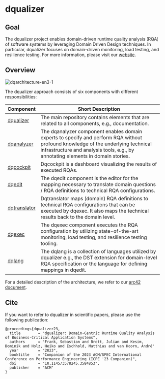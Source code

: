 # dqualizer

## Goal
The dqualizer project enables domain-driven runtime quality analysis (RQA) of software systems by leveraging Domain Driven Design techniques. In particular, dqualizer focuses on domain-driven monitoring, load testing, and resilience testing.
For more information, please visit our [website](https://dqualizer.github.io/).

## Overview

![dqarchitecture-en3-1](https://user-images.githubusercontent.com/18191871/224370639-2b793379-6727-465a-bbd6-fd46a9326c11.png)

The dqualizer approach consists of six components with different responsibilities: 

| **Component** | **Short Description** |
|---------------|-----------------------|
| [dqualizer](https://github.com/dqualizer/dqualizer)   | The main repository contains elements that are related to all components, e.g., documentation.  |
| [dqanalyzer](https://github.com/dqualizer/dqanalyzer)   | The dqanalyzer component enables domain experts to specify and perform RQA without profound knowledge of the underlying technical infrastructure and analysis tools, e.g., by annotating elements in domain stories.  |
| [dqcockpit](https://github.com/dqualizer/dqcockpit)   |  Dqcockpit is a dashboard visualizing the results of executed RQAs. |
| [dqedit](https://github.com/dqualizer/dqedit)   | The dqedit component is the editor for the mapping necessary to translate domain questions / RQA definitions to technical RQA configurations. |
| [dqtranslator](https://github.com/dqualizer/dqtranslator)   | Dqtranslator maps (domain) RQA definitions to technical RQA configurations that can be executed by dqexec. It also maps the technical results back to the domain level. |
| [dqexec](https://github.com/dqualizer/dqexec)   |  The dqexec component executes the RQA configuration by utilizing state-of-the-art monitoring, load testing, and resilience testing tooling. |
| [dqlang](https://github.com/dqualizer/dqlang)   | The dqlang is a collection of languages utilized by dqualizer e.g., the DST extension for domain-level RQA specification or the language for defining mappings in dqedit.  |

For a detailed description of the architecture, we refer to our [arc42 document](https://github.com/dqualizer/dqualizer/tree/main/docs/asciidoc). 

## Cite
If you want to refer to dqualizer in scientific papers, please use the following publication:

    @proceedings{dqualizer23,
      title        = "dqualizer: Domain-Centric Runtime Quality Analysis of Business-Critical Application Systems",
      authors      = "Frank, Sebastian and Brott, Julian and Kesim, Dominik and Holz, Heiko and Eschhold, Matthias and van Hoorn, André"
      year         = "2023",
      booktitle    = "Companion of the 2023 ACM/SPEC International Conference on Performance Engineering (ICPE '23 Companion)",
      doi          = "10.1145/3578245.3584853",
      publisher    = "ACM"
    }

